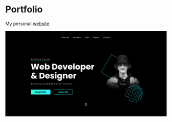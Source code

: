 # Portfolio

My personal [website](https://martynasgailius.com)

![Landing Screen Shot](img/landing/landingss.png)
